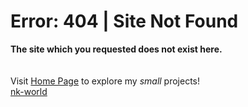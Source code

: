 # Error: 404 | Site Not Found
**The site which you requested does not exist here.**<br><br>
<br>Visit [Home Page](https://nk-world.github.io/) to explore my _small_ projects! <br> [nk-world](https://www.github.com/nk-world/)
